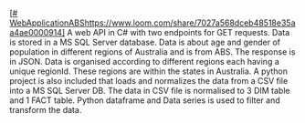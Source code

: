 [[# WebApplicationABS](https://www.loom.com/share/7027a568dceb48518e35aa4ae0000914)https://www.loom.com/share/7027a568dceb48518e35aa4ae0000914]
A web API in C# with two endpoints for GET requests. Data is stored in a MS SQL Server database. Data is about age and gender of population in different regions of Australia and is from ABS. The response is in JSON.
Data is organised according to different regions each having a unique regionId. These regions are within the states in Australia.
A python project is also included that loads and normalizes the data from a CSV file into a MS SQL Server DB.
The data in CSV file is normalised to 3 DIM table and 1 FACT table. Python dataframe and Data series is used to filter and transform the data.
